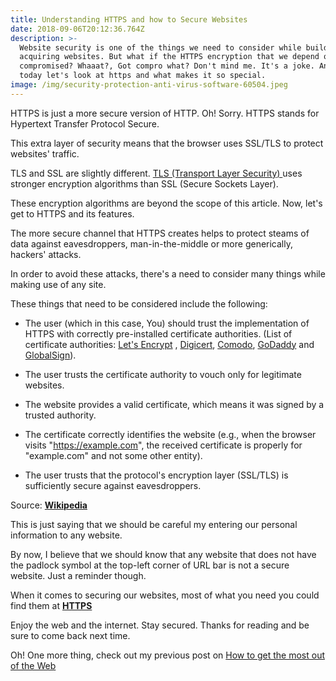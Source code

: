 ```yaml
---
title: Understanding HTTPS and how to Secure Websites
date: 2018-09-06T20:12:36.764Z
description: >-
  Website security is one of the things we need to consider while building or
  acquiring websites. But what if the HTTPS encryption that we depend on got
  compromised? Whaaat?, Got compro what? Don't mind me. It's a joke. Anyways,
  today let's look at https and what makes it so special.
image: /img/security-protection-anti-virus-software-60504.jpeg
---
```

HTTPS is just a more secure version of HTTP. Oh! Sorry. HTTPS stands for Hypertext Transfer Protocol Secure. 

This extra layer of security means that the browser uses SSL/TLS to protect websites' traffic.

TLS and SSL are slightly different. [TLS (Transport Layer Security) ](https://en.wikipedia.org/wiki/Transport_Layer_Security) uses stronger encryption algorithms than SSL (Secure Sockets Layer).

These encryption algorithms are beyond the scope of this article. Now, let's get to HTTPS and its features.

The more secure channel that HTTPS creates helps to protect steams of data against eavesdroppers, man-in-the-middle or more generically, hackers' attacks.

In order to avoid these attacks, there's a need to consider many things while making use of any site.

These things that need to be considered include the following:

* The user (which in this case, You) should trust  the implementation of HTTPS with correctly pre-installed certificate authorities. (List of certificate authorities: [Let's Encrypt](https://en.wikipedia.org/wiki/Let%27s_Encrypt) , [Digicert](https://en.wikipedia.org/wiki/Digicert), [Comodo](https://en.wikipedia.org/wiki/Comodo_Group), [GoDaddy](https://en.wikipedia.org/wiki/GoDaddy) and [GlobalSign](https://en.wikipedia.org/wiki/GlobalSign)).


* The user trusts the certificate authority to vouch only for legitimate websites. 

* The website provides a valid certificate, which means it was signed by a trusted authority.


* The certificate correctly identifies the website (e.g., when the browser visits "https://example.com", the received certificate is properly for "example.com" and not some other entity).


* The user trusts that the protocol's encryption layer (SSL/TLS) is sufficiently secure against eavesdroppers.

Source: **[Wikipedia](https://en.wikipedia.org/wiki/HTTPS)**

This is just saying that we should be careful my entering our personal information to any website. 

By now, I believe that we should know that any website that does not have the padlock symbol at the top-left corner of URL bar is not a secure website. Just a reminder though.

When it comes to securing our websites, most of what you need you could find them at **[HTTPS](https://en.wikipedia.org/wiki/HTTPS)**

Enjoy the web and the internet. Stay secured. Thanks for reading and be sure to come back next time.

Oh! One more thing, check out my previous post on [How to get the most out of the Web](https://www.mordernweb.com/post/how-to-get-the-most-out-of-the-web-top-tips/)
